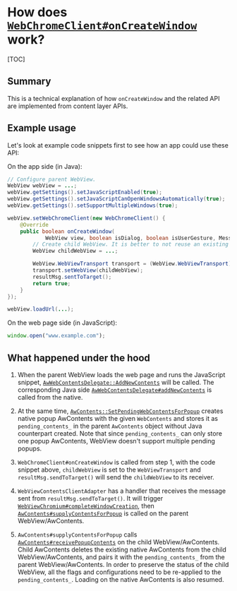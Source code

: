 # How does [`WebChromeClient#onCreateWindow`](https://developer.android.com/reference/android/webkit/WebChromeClient#onCreateWindow(android.webkit.WebView,%20boolean,%20boolean,%20android.os.Message)) work?

[TOC]

## Summary

This is a technical explanation of how `onCreateWindow` and the related API are
implemented from content layer APIs.

## Example usage

Let's look at example code snippets first to see how an app could use these API:

On the app side (in Java):

```java
// Configure parent WebView.
WebView webView = ...;
webView.getSettings().setJavaScriptEnabled(true);
webView.getSettings().setJavaScriptCanOpenWindowsAutomatically(true);
webView.getSettings().setSupportMultipleWindows(true);

webView.setWebChromeClient(new WebChromeClient() {
    @Override
    public boolean onCreateWindow(
            WebView view, boolean isDialog, boolean isUserGesture, Message resultMsg) {
        // Create child WebView. It is better to not reuse an existing WebView.
        WebView childWebView = ...;

        WebView.WebViewTransport transport = (WebView.WebViewTransport) resultMsg.obj;
        transport.setWebView(childWebView);
        resultMsg.sentToTarget();
        return true;
    }
});

webView.loadUrl(...);
```

On the web page side (in JavaScript):

```javascript
window.open("www.example.com");
```

## What happened under the hood

1. When the parent WebView loads the web page and runs the JavaScript snippet,
   [`AwWebContentsDelegate::AddNewContents`](https://source.chromium.org/chromium/chromium/src/+/master:android_webview/browser/aw_web_contents_delegate.h;drc=a418951d0e0939a779baf00842b77806ba2c2fda;l=44)
   will be called. The corresponding Java side
   [`AwWebContentsDelegate#addNewContents`](https://source.chromium.org/chromium/chromium/src/+/master:android_webview/java/src/org/chromium/android_webview/AwWebContentsDelegate.java;drc=c3df19e6cd403bebb24b7418b441c861332fbfda;l=29)
   is called from the native.

1. At the same time,
   [`AwContents::SetPendingWebContentsForPopup`](https://source.chromium.org/chromium/chromium/src/+/master:android_webview/browser/aw_contents.cc;drc=f32bfd577cabaabfb08dfa06ce2317ac65cb8aab;l=1072)
   creates native popup AwContents with the given `WebContents` and stores it as
   `pending_contents_` in the parent `AwContents` object without Java
   counterpart created. Note that since `pending_contents_` can only store one
   popup AwContents, WebView doesn't support multiple pending popups.

1. `WebChromeClient#onCreateWindow` is called from step 1, with the code snippet
   above, `childWebView` is set to the `WebViewTransport` and
   `resultMsg.sendToTarget()` will send the `childWebView` to its receiver.

1. `WebViewContentsClientAdapter` has a handler that receives the message sent
   from `resultMsg.sendToTarget()`. It will trigger
   [`WebViewChromium#completeWindowCreation`](https://source.chromium.org/chromium/chromium/src/+/master:android_webview/glue/java/src/com/android/webview/chromium/WebViewChromium.java;drc=8988f749860f6299bab8d76a89e56134ccdf4bdb;l=268),
   then
   [`AwContents#supplyContentsForPopup`](https://source.chromium.org/chromium/chromium/src/+/master:android_webview/java/src/org/chromium/android_webview/AwContents.java;drc=83df35b1f2713897ff958dab849d103438f4457a;l=1300)
   is called on the parent WebView/AwContents.

1. `AwContents#supplyContentsForPopup` calls
   [`AwContents#receivePopupContents`](https://source.chromium.org/chromium/chromium/src/+/master:android_webview/java/src/org/chromium/android_webview/AwContents.java;drc=83df35b1f2713897ff958dab849d103438f4457a;l=1319)
   on the child WebView/AwContents. Child AwContents deletes the existing native
   AwContents from the child WebView/AwContents, and pairs it with the
   `pending_contents_` from the parent WebView/AwContents. In order to preserve
   the status of the child WebView, all the flags and configurations need to be
   re-applied to the `pending_contents_`. Loading on the native AwContents is
   also resumed.
